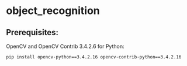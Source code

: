 # object_recognition

## Prerequisites:
OpenCV and OpenCV Contrib 3.4.2.6 for Python:

```
pip install opencv-python==3.4.2.16 opencv-contrib-python==3.4.2.16
```


